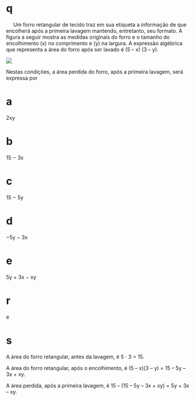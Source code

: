 # q
     Um forro retangular de tecido traz em sua etiqueta a informação de que encolherá após a primeira lavagem mantendo, entretanto, seu formato. A figura a seguir mostra as medidas originais do forro e o tamanho do encolhimento (x) no comprimento e (y) na largura. A expressão algébrica que representa a área do forro após ser lavado é (5 – x) (3 – y).

![](https://firebasestorage.googleapis.com/v0/b/firebase-enemio.appspot.com/o/questoes%2F677%2F011a2324-903c-2cf3-5645-4e4f95716e4e.png?alt=media\&token=cbeddceb-41be-4651-a5c7-bd530d9a93eb)

Nestas condições, a área perdida do forro, após a primeira lavagem, será expressa por

# a
2xy

# b
15 − 3x

# c
15 − 5y

# d
−5y − 3x

# e
5y + 3x − xy

# r
e

# s
A área do forro retangular, antes da lavagem, é 5 ⋅ 3 = 15.

A área do forro retangular, após o encolhimento, é (5 – x)(3 – y) = 15 – 5y – 3x + xy.

A área perdida, após a primeira lavagem, é 15 – (15 – 5y – 3x + xy) = 5y + 3x – xy.
